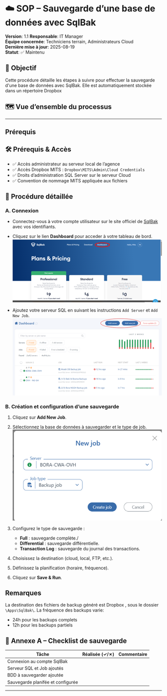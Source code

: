 # ☁️ SOP – Sauvegarde d’une base de données avec SqlBak

**Version**: 1.1
**Responsable**: IT Manager  
**Équipe concernée**: Techniciens terrain, Administrateurs Cloud  
**Dernière mise à jour**: 2025-08-19  
**Statut**: ✅ Maintenu

## 🎯 Objectif

Cette procédure détaille les étapes à suivre pour effectuer la sauvegarde d'une base de données avec SqlBak. Elle est automatiquement stockée dans un répertoire Dropbox

## 🗺️ Vue d’ensemble du processus

---

## Prérequis

## 🛠️ Prérequis & Accès

- ✅ Accès administrateur au serveur local de l’agence
- ✅ Accès Dropbox MITS : `Dropbox\MITS\Admin\Cloud Credentials`
- ✅ Droits d’administration SQL Server sur le serveur Cloud
- ✅ Convention de nommage MITS appliquée aux fichiers

## 🧩 Procédure détaillée

### A. Connexion

- Connectez-vous à votre compte utilisateur sur le site officiel de [SqlBak](https://sqlbak.com/) avec vos identifiants.
- Cliquez sur le lien **Dashboard** pour acceder à votre tableau de bord.
  ![📸Capture - lien dashboard](../Images/sqlback/sql_back1.png)

- Ajoutez votre serveur SQL en suivant les instructions `Add Server` et `Add New Job`.
    ![📸Capture - lien Add server](../Images/sqlback/sql_back2.png)

### B. Création et configuration d’une sauvegarde

1. Cliquez sur **Add New Job**.
2. Sélectionnez la base de données à sauvegarder et le type de job.
   ![📸Capture - lien BD et Job](../Images/sqlback/sql_back3.png)

3. Configurez le type de sauvegarde :
   - **Full** : sauvegarde complète./
   - **Differential** : sauvegarde différentielle.
   - **Transaction Log** : sauvegarde du journal des transactions.
4. Choisissez la destination (cloud, local, FTP, etc.).
5. Définissez la planification (horaire, fréquence).
6. Cliquez sur **Save & Run**.

## Remarques

La destination des fichiers de backup généré est Dropbox , sous le dossier `\Apps\SqlBak\`.
La fréquence des backups varie:
- 24h pour les backups complets
- 12h pour les backups partiels


## 📎 Annexe A – Checklist de sauvegarde

| Tâche | Réalisée (✓/✗) | Commentaire |
|-------|-----------------|-------------|
| Connexion au compte SqlBak  |             |             |
| Serveur SQL et Job ajoutés |             |             |
| BDD à sauvegarder ajoutée |             |             |
| Sauvegarde planifée et configurée |             |             |

---